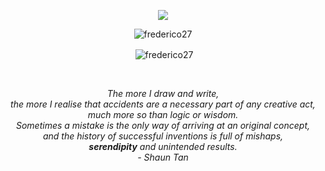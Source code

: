 <div align="center">
<p herf="https://skillicons.dev">
<img src="https://skillicons.dev/icons?i=laravel,go,python,django,docker,git,js,linux,mongodb,mysql,nodejs,ts&perline=6"/>
</p>
</div>

<div align="center">

<p><img align="center" src="https://github-readme-stats.vercel.app/api/top-langs?username=frederico27&show_icons=true&locale=en&layout=compact" alt="frederico27" /></p>


<p>&nbsp;<img align="center" src="https://github-readme-stats.vercel.app/api?username=frederico27&show_icons=true&locale=en" alt="frederico27" /></p>
  
  </br>
  
  <p>
    <em>
    The more I draw and write,</br>   
    the more I realise that accidents are a necessary part of any creative act,</br>  
    much more so than logic or wisdom.</br>   
    Sometimes a mistake is the only way of arriving at an original concept,</br>  
    and the history of successful inventions is full of mishaps,</br>  
    <strong>serendipity</strong> and unintended results.</br>  
    - Shaun Tan
    </em>
  </p>

</div>
